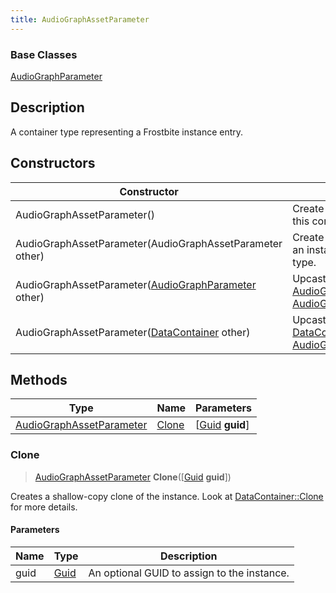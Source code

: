 ```yaml
---
title: AudioGraphAssetParameter
---
```

### Base Classes

[AudioGraphParameter](AudioGraphParameter)

## Description

A container type representing a Frostbite instance entry.

## Constructors

| Constructor                                                                         | Description                                                                                                                             |
| ----------------------------------------------------------------------------------- | --------------------------------------------------------------------------------------------------------------------------------------- |
| AudioGraphAssetParameter()                                                          | Create a new instance of this container type.                                                                                           |
| AudioGraphAssetParameter(AudioGraphAssetParameter other)                            | Create a reference copy of an instance of the same type.                                                                                |
| AudioGraphAssetParameter([AudioGraphParameter](AudioGraphParameter) other)          | Upcast an instance of type [AudioGraphParameter](AudioGraphParameter) to [AudioGraphAssetParameter](AudioGraphAssetParameter).          |
| AudioGraphAssetParameter([DataContainer](/vext/ref/shared/class/datacontainer) other) | Upcast an instance of type [DataContainer](/vext/ref/shared/class/datacontainer) to [AudioGraphAssetParameter](AudioGraphAssetParameter). |

## Methods

| Type                                                 | Name            | Parameters                                     |
| ---------------------------------------------------- | --------------- | ---------------------------------------------- |
| [AudioGraphAssetParameter](AudioGraphAssetParameter) | [Clone](#clone) | \[[Guid](/vext/ref/shared/class/guid) **guid**\] |

### Clone

> [AudioGraphAssetParameter](AudioGraphAssetParameter) **Clone**(\[[Guid](/vext/ref/shared/class/guid) **guid**\])

Creates a shallow-copy clone of the instance. Look at [DataContainer::Clone](/vext/ref/shared/class/datacontainer#clone) for more details.

#### Parameters

| Name | Type         | Description                                 |
| ---- | ------------ | ------------------------------------------- |
| guid | [Guid](Guid) | An optional GUID to assign to the instance. |
